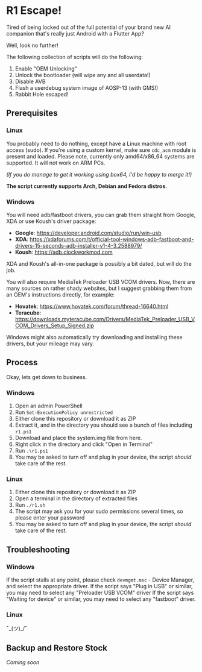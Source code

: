 # R1 Escape!

Tired of being locked out of the full potential of your brand new AI companion that's really just Android with a Flutter App?

Well, look no further!

The following collection of scripts will do the following:

 1. Enable "OEM Unlocking"
 2. Unlock the bootloader (will wipe any and all userdata!)
 3. Disable AVB
 4. Flash a userdebug system image of AOSP-13 (with GMS!)
 5. Rabbit Hole escaped!

## Prerequisites
### Linux
You probably need to do nothing, except have a Linux machine with root access (sudo).
If you're using a custom kernel, make sure `cdc_acm` module is present and loaded.
Please note, currently only amd64/x86_64 systems are supported. It will not work on ARM PCs.

*(If you do manage to get it working using box64, I'd be happy to merge it!)*

**The script currently supports Arch, Debian and Fedora distros.**

### Windows
You will need adb/fastboot drivers, you can grab them straight from Google, XDA or use Koush's driver package:
- **Google**: https://developer.android.com/studio/run/win-usb
- **XDA**: https://xdaforums.com/t/official-tool-windows-adb-fastboot-and-drivers-15-seconds-adb-installer-v1-4-3.2588979/
- **Koush**: https://adb.clockworkmod.com

XDA and Koush's all-in-one package is possibly a bit dated, but will do the job.

You will also require MediaTek Preloader USB VCOM drivers. Now, there are many sources on rather shady websites, but I suggest grabbing them from an OEM's instructions directly, for example:
 - **Hovatek**: https://www.hovatek.com/forum/thread-16640.html
 - **Teracube**: https://downloads.myteracube.com/Drivers/MediaTek_Preloader_USB_VCOM_Drivers_Setup_Signed.zip 

Windows might also automatically try downloading and installing these drivers, but your mileage may vary.

## Process
Okay, lets get down to business.
### Windows
1. Open an admin PowerShell
2. Run `Set-ExecutionPolicy unrestricted`
3. Either clone this repository or download it as ZIP
4. Extract it, and in the directory you should see a bunch of files including `r1.ps1`
5. Download and place the system.img file from here.
6. Right click in the directory and click "Open in Terminal"
7. Run `.\r1.ps1`
8. You may be asked to turn off and plug in your device, the script _should_ take care of the rest.

### Linux
1. Either clone this repository or download it as ZIP
2. Open a terminal in the directory of extracted files
3. Run `./r1.sh`
4. The script may ask you for your sudo permissions several times, so please enter your password
5. You may be asked to turn off and plug in your device, the script _should_ take care of the rest.

## Troubleshooting
### Windows
If the script stalls at any point, please check `devmgmt.msc` - Device Manager, and select the appropriate driver.
If the script says "Plug in USB" or similar, you may need to select any "Preloader USB VCOM" driver
If the script says "Waiting for device" or similar, you may need to select any "fastboot" driver.

### Linux
¯\_(ツ)_/¯

## Backup and Restore Stock

*Coming soon*

